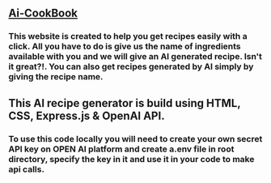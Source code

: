 <a href="https://ai-cookbook.netlify.app">
            <h2> Ai-CookBook </h2> </a>
<h3>This website is created to help you get recipes easily with a click. All you have to do is give us the name of ingredients available with you
            and we will give an AI generated recipe. Isn't it great?!. 
            You can also get recipes generated by AI simply by giving the recipe name.
</h3>
<h2> This AI recipe generator is build using HTML, CSS, Express.js & OpenAI API.
</h2>
<h3>To use this code locally you will need to create your own secret API key on OPEN AI platform and create a.env file in root directory, specify the key in it and use it in your code to make api calls.</h3>
            
